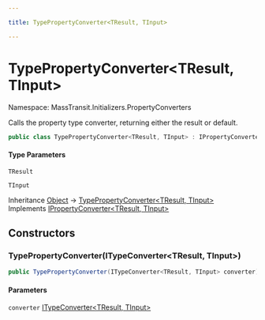 ```yaml
---

title: TypePropertyConverter<TResult, TInput>

---
```


# TypePropertyConverter\<TResult, TInput\>

Namespace: MassTransit.Initializers.PropertyConverters

Calls the property type converter, returning either the result or default.

```csharp
public class TypePropertyConverter<TResult, TInput> : IPropertyConverter<TResult, TInput>
```

#### Type Parameters

`TResult`<br/>

`TInput`<br/>

Inheritance [Object](https://learn.microsoft.com/en-us/dotnet/api/system.object) → [TypePropertyConverter\<TResult, TInput\>](../masstransit-initializers-propertyconverters/typepropertyconverter-2)<br/>
Implements [IPropertyConverter\<TResult, TInput\>](../masstransit-initializers/ipropertyconverter-2)

## Constructors

### **TypePropertyConverter(ITypeConverter\<TResult, TInput\>)**

```csharp
public TypePropertyConverter(ITypeConverter<TResult, TInput> converter)
```

#### Parameters

`converter` [ITypeConverter\<TResult, TInput\>](../masstransit-initializers/itypeconverter-2)<br/>
